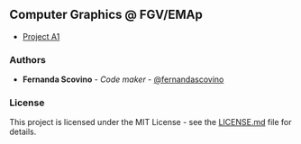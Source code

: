 ## Computer Graphics @ FGV/EMAp

- [Project A1](/projects)

### Authors

* **Fernanda Scovino** - *Code maker* - [@fernandascovino](https://github.com/fernandascovino)

### License

This project is licensed under the MIT License - see the [LICENSE.md](LICENSE.md) file for details.

